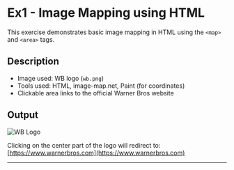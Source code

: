 # Ex1 - Image Mapping using HTML

This exercise demonstrates basic image mapping in HTML using the `<map>` and `<area>` tags.

## Description
- Image used: WB logo (`wb.png`)
- Tools used: HTML, image-map.net, Paint (for coordinates)
- Clickable area links to the official Warner Bros website

## Output
![WB Logo](wb.png)

Clicking on the center part of the logo will redirect to:  
[https://www.warnerbros.com](https://www.warnerbros.com)

---

